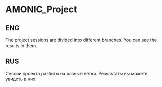 # AMONIC_Project

## ENG
The project sessions are divided into different branches. You can see the results in them.

## RUS
Сессии проекта разбиты на разные ветки. Результаты вы можете увидеть в них.
